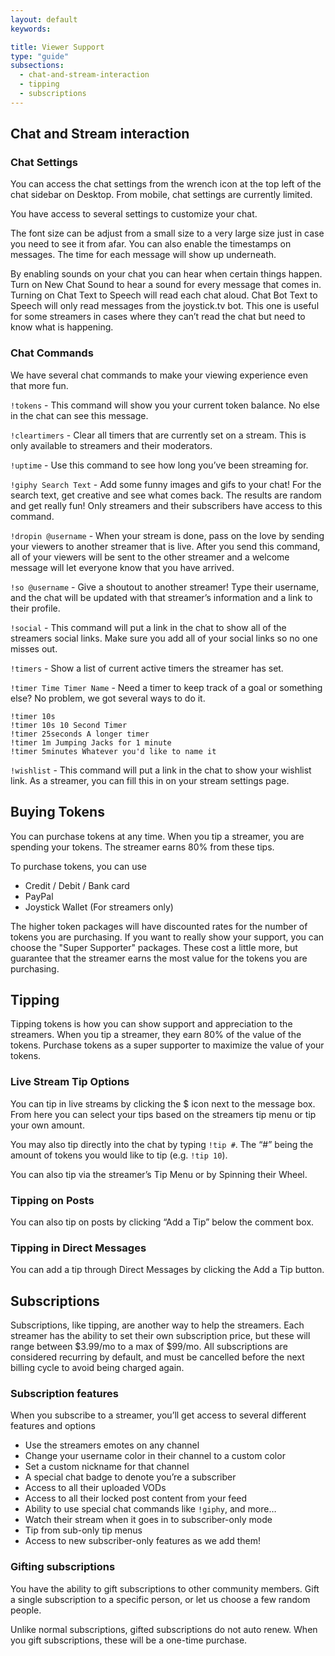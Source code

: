 ```yaml
---
layout: default
keywords:

title: Viewer Support
type: "guide"
subsections:
  - chat-and-stream-interaction
  - tipping
  - subscriptions
---
```


## Chat and Stream interaction

### Chat Settings

You can access the chat settings from the wrench icon at the top left of the chat sidebar
on Desktop. From mobile, chat settings are currently limited.

You have access to several settings to customize your chat.

The font size can be adjust from a small size to a very large size just in case you need to see it from afar. You can also enable the timestamps on messages. The time for each message will show up underneath.

By enabling sounds on your chat you can hear when certain things happen. Turn on New Chat Sound to hear a sound for every message that comes in. Turning on Chat Text to Speech will read each chat aloud. Chat Bot Text to Speech will only read messages from the joystick.tv bot. This one is useful for some streamers in cases where they can’t read the chat but need to know what is happening.

### Chat Commands

We have several chat commands to make your viewing experience even that more fun.

`!tokens` - This command will show you your current token balance. No else in the chat can see this message.

`!cleartimers` - Clear all timers that are currently set on a stream. This is only available to streamers and their moderators.

`!uptime` - Use this command to see how long you’ve been streaming for.

`!giphy Search Text` - Add some funny images and gifs to your chat! For the search text, get creative and see what comes back. The results are random and get really fun! Only streamers and their subscribers have access to this command.

`!dropin @username` - When your stream is done, pass on the love by sending your viewers to another streamer that is live. After you send this command, all of your viewers will be sent to the other streamer and a welcome message will let everyone know that you have arrived.

`!so @username` - Give a shoutout to another streamer! Type their username, and the chat will be updated with that streamer’s information and a link to their profile.

`!social` - This command will put a link in the chat to show all of the streamers social links. Make sure you add all of your social links so no one misses out.

`!timers` - Show a list of current active timers the streamer has set.

`!timer Time Timer Name` - Need a timer to keep track of a goal or something else? No problem, we got several ways to do it.

```
!timer 10s
!timer 10s 10 Second Timer
!timer 25seconds A longer timer
!timer 1m Jumping Jacks for 1 minute
!timer 5minutes Whatever you'd like to name it
```

`!wishlist` - This command will put a link in the chat to show your wishlist link. As a streamer, you can fill this in on your stream settings page.

## Buying Tokens

You can purchase tokens at any time. When you tip a streamer, you are spending your tokens. The streamer earns 80% from these tips.

To purchase tokens, you can use

* Credit / Debit / Bank card
* PayPal
* Joystick Wallet (For streamers only)

The higher token packages will have discounted rates for the number of tokens you are purchasing. If you want to really show your support, you can choose the "Super Supporter" packages. These cost a little more, but guarantee that the streamer earns the most value for the tokens you are purchasing.

## Tipping

Tipping tokens is how you can show support and appreciation to the streamers. When you
tip a streamer, they earn 80% of the value of the tokens. Purchase tokens as a super
supporter to maximize the value of your tokens.

### Live Stream Tip Options

You can tip in live streams by clicking the $ icon next to the message box. From here you can select your tips based on the streamers tip menu or tip your own amount.

You may also tip directly into the chat by typing `!tip #`. The “#” being the amount of tokens you would like to tip (e.g. `!tip 10`).

You can also tip via the streamer’s Tip Menu or by Spinning their Wheel.

### Tipping on Posts

You can also tip on posts by clicking “Add a Tip” below the comment box.

### Tipping in Direct Messages

You can add a tip through Direct Messages by clicking the Add a Tip button.

## Subscriptions

Subscriptions, like tipping, are another way to help the streamers. Each streamer
has the ability to set their own subscription price, but these will range between
$3.99/mo to a max of $99/mo. All subscriptions are considered recurring by default,
and must be cancelled before the next billing cycle to avoid being charged again.

### Subscription features

When you subscribe to a streamer, you’ll get access to several different features and options

* Use the streamers emotes on any channel
* Change your username color in their channel to a custom color
* Set a custom nickname for that channel
* A special chat badge to denote you’re a subscriber
* Access to all their uploaded VODs
* Access to all their locked post content from your feed
* Ability to use special chat commands like `!giphy`, and more…
* Watch their stream when it goes in to subscriber-only mode
* Tip from sub-only tip menus
* Access to new subscriber-only features as we add them!

### Gifting subscriptions

You have the ability to gift subscriptions to other community members.
Gift a single subscription to a specific person, or let us choose a few
random people.

Unlike normal subscriptions, gifted subscriptions do not auto renew. When
you gift subscriptions, these will be a one-time purchase.
